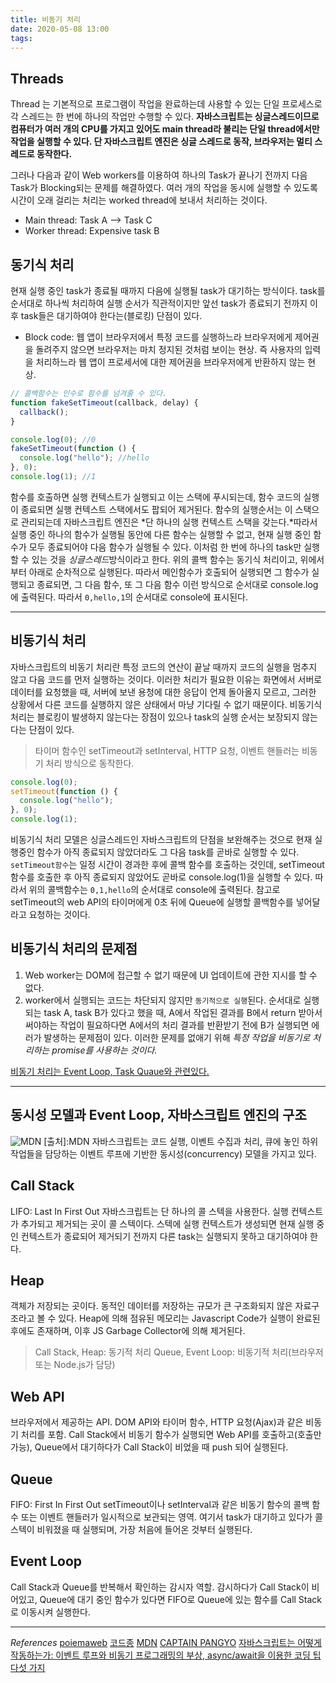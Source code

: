 ```yaml
---
title: 비동기 처리
date: 2020-05-08 13:00
tags:
---
```


## Threads

Thread 는 기본적으로 프로그램이 작업을 완료하는데 사용할 수 있는 단일 프로세스로 각 스레드는 한 번에 하나의 작업만 수행할 수 있다. **자바스크립트는 싱글스레드이므로 컴퓨터가 여러 개의 CPU를 가지고 있어도 main thread라 불리는 단일 thread에서만 작업을 실행할 수 있다. 단 자바스크립트 엔진은 싱글 스레드로 동작, 브라우저는 멀티 스레드로 동작한다.**

그러나 다음과 같이 Web workers를 이용하여 하나의 Task가 끝나기 전까지 다음 Task가 Blocking되는 문제를 해결하였다. 여러 개의 작업을 동시에 실행할 수 있도록 시간이 오래 걸리는 처리는 worked thread에 보내서 처리하는 것이다.

- Main thread: Task A --> Task C
- Worker thread: Expensive task B

## 동기식 처리

현재 실행 중인 task가 종료될 때까지 다음에 실행될 task가 대기하는 방식이다. task를 순서대로 하나씩 처리하여 실행 순서가 직관적이지만 앞선 task가 종료되기 전까지 이후 task들은 대기하여야 한다는(블로킹) 단점이 있다.

- Block code: 웹 앱이 브라우저에서 특정 코드를 실행하느라 브라우저에게 제어권을 돌려주지 않으면 브라우저는 마치 정지된 것처럼 보이는 현상. 즉 사용자의 입력을 처리하느라 웹 앱이 프로세서에 대한 제어권을 브라우저에게 반환하지 않는 현상.

```javascript
// 콜백함수는 인수로 함수를 넘겨줄 수 있다.
function fakeSetTimeout(callback, delay) {
  callback();
}

console.log(0); //0
fakeSetTimeout(function () {
  console.log("hello"); //hello
}, 0);
console.log(1); //1
```

함수를 호출하면 실행 컨텍스트가 실행되고 이는 스택에 푸시되는데, 함수 코드의 실행이 종료되면 실행 컨텍스트 스택에서도 팝되어 제거된다. 함수의 실행순서는 이 스택으로 관리되는데 자바스크립트 엔진은 *단 하나의 실행 컨텍스트 스택을 갖는다.*따라서 실행 중인 하나의 함수가 실행될 동안에 다른 함수는 실행할 수 없고, 현재 실행 중인 함수가 모두 종료되어야 다음 함수가 실행될 수 있다. 이처럼 한 번에 하나의 task만 실행할 수 있는 것을 *싱글스레드*방식이라고 한다. 위의 콜백 함수는 동기식 처리이고, 위에서부터 아래로 순차적으로 실행된다. 따라서 메인함수가 호출되어 실행되면 그 함수가 실행되고 종료되면, 그 다음 함수, 또 그 다음 함수 이런 방식으로 순서대로 console.log에 출력된다. 따라서 `0,hello,1`의 순서대로 console에 표시된다.

---

## 비동기식 처리

자바스크립트의 비동기 처리란 특정 코드의 연산이 끝날 때까지 코드의 실행을 멈추지 않고 다음 코드를 먼저 실행하는 것이다. 이러한 처리가 필요한 이유는 화면에서 서버로 데이터를 요청했을 때, 서버에 보낸 용청에 대한 응답이 언제 돌아올지 모르고, 그러한 상황에서 다른 코드를 실행하지 않은 상태에서 마냥 기다릴 수 없기 때문이다. 비동기식 처리는 블로킹이 발생하지 않는다는 장점이 있으나 task의 실행 순서는 보장되지 않는다는 단점이 있다.

> 타이머 함수인 setTimeout과 setInterval, HTTP 요청, 이벤트 핸들러는 비동기 처리 방식으로 동작한다.

```javascript
console.log(0);
setTimeout(function () {
  console.log("hello");
}, 0);
console.log(1);
```

비동기식 처리 모델은 싱글스레드인 자바스크립트의 단점을 보완해주는 것으로 현재 실행중인 함수가 아직 종료되지 않았더라도 그 다음 task를 곧바로 실행할 수 있다. `setTimeout함수`는 일정 시간이 경과한 후에 콜백 함수를 호출하는 것인데, setTimeout 함수를 호출한 후 아직 종료되지 않았어도 곧바로 console.log(1)을 실행할 수 있다. 따라서 위의 콜백함수는 `0,1,hello`의 순서대로 console에 출력된다. 참고로 setTimeout의 web API의 타이머에게 0초 뒤에 Queue에 실행할 콜백함수를 넣어달라고 요청하는 것이다.

## 비동기식 처리의 문제점

1. Web worker는 DOM에 접근할 수 없기 때문에 UI 업데이트에 관한 지시를 할 수 없다.
2. worker에서 실행되는 코드는 차단되지 않지만 `동기적으로 실행`된다.
   순서대로 실행되는 task A, task B가 있다고 했을 때, A에서 작업된 결과를 B에서 return 받아서 써야하는 작업이 필요하다면 A에서의 처리 결과를 반환받기 전에 B가 실행되면 에러가 발생하는 문제점이 있다. 이러한 문제를 없애기 위해 _특정 작업을 비동기로 처리하는 promise를 사용하는 것이다._

<u>비동기 처리는 Event Loop, Task Quaue와 관련있다.</u>

---

## 동시성 모델과 Event Loop, 자바스크립트 엔진의 구조

![MDN](https://developer.mozilla.org/files/4617/default.svg)
[출처]:MDN
자바스크립트는 코드 실행, 이벤트 수집과 처리, 큐에 놓인 하위 작업들을 담당하는 이벤트 루프에 기반한 동시성(concurrency) 모델을 가지고 있다.

## Call Stack

LIFO: Last In First Out
자바스크립트는 단 하나의 콜 스텍을 사용한다. 실행 컨텍스트가 추가되고 제거되는 곳이 콜 스텍이다. 스텍에 실행 컨텍스트가 생성되면 현재 실행 중인 컨텍스트가 종료되어 제거되기 전까지 다른 task는 실행되지 못하고 대기하여야 한다.

## Heap

객체가 저장되는 곳이다. 동적인 데이터를 저장하는 규모가 큰 구조화되지 않은 자료구조라고 볼 수 있다. Heap에 의해 점유된 메모리는 Javascript Code가 실행이 완료된 후에도 존재하며, 이후 JS Garbage Collector에 의해 제거된다.

> Call Stack, Heap: 동기적 처리
> Queue, Event Loop: 비동기적 처리(브라우저 또는 Node.js가 담당)

## Web API

브라우저에서 제공하는 API. DOM API와 타이머 함수, HTTP 요청(Ajax)과 같은 비동기 처리를 포함. Call Stack에서 비동기 함수가 실행되면 Web API를 호출하고(호출만 가능), Queue에서 대기하다가 Call Stack이 비었을 때 push 되어 실행된다.

## Queue

FIFO: First In First Out
setTimeout이나 setInterval과 같은 비동기 함수의 콜백 함수 또는 이벤트 핸들러가 일시적으로 보관되는 영역. 여기서 task가 대기하고 있다가 콜 스텍이 비워졌을 때 실행되며, 가장 처음에 들어온 것부터 실행된다.

## Event Loop

Call Stack과 Queue를 반복해서 확인하는 감시자 역할. 감시하다가 Call Stack이 비어있고, Queue에 대기 중인 함수가 있다면 FIFO로 Queue에 있는 함수를 Call Stack로 이동시켜 실행한다.

---

_References_
[poiemaweb](https://poiemaweb.com/fastcampus/async-programming)
[코드종](https://www.youtube.com/watch?v=j0Viy3v97gY&t=226s)
[MDN](https://developer.mozilla.org/ko/docs/Learn/JavaScript/Asynchronous/Concepts)
[CAPTAIN PANGYO](https://joshua1988.github.io/web-development/javascript/javascript-asynchronous-operation/)
[자바스크립트는 어떻게 작동하는가: 이벤트 루프와 비동기 프로그래밍의 부상, async/await을 이용한 코딩 팁 다섯 가지](https://engineering.huiseoul.com/%EC%9E%90%EB%B0%94%EC%8A%A4%ED%81%AC%EB%A6%BD%ED%8A%B8%EB%8A%94-%EC%96%B4%EB%96%BB%EA%B2%8C-%EC%9E%91%EB%8F%99%ED%95%98%EB%8A%94%EA%B0%80-%EC%9D%B4%EB%B2%A4%ED%8A%B8-%EB%A3%A8%ED%94%84%EC%99%80-%EB%B9%84%EB%8F%99%EA%B8%B0-%ED%94%84%EB%A1%9C%EA%B7%B8%EB%9E%98%EB%B0%8D%EC%9D%98-%EB%B6%80%EC%83%81-async-await%EC%9D%84-%EC%9D%B4%EC%9A%A9%ED%95%9C-%EC%BD%94%EB%94%A9-%ED%8C%81-%EB%8B%A4%EC%84%AF-%EA%B0%80%EC%A7%80-df65ffb4e7e)

